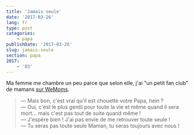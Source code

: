 ```yaml
---
title: 'Jamais seule'
date: '2017-03-26'
lang: fr
type: post
categories:
    - papa
publishDate: '2017-03-26'
slug: jamais-seule
section: papa
2017:
    - '03'
---
```


Ma femme me chambre un peu parce que selon elle, j'ai "un petit fan club" de mamans [sur WeMoms](/2016/01/wemoms-app/).

> — Mais bon, c'est vrai qu'il est chouette votre Papa, hein ?  
> — Oui, c'est le plus gentil pour toute la vie et même quand il sera mort… mais c'est pas tout de suite quand même !  
> — J'espère bien ! J'ai pas envie de me retrouver toute seule !  
> — Tu seras pas toute seule Maman, tu seras toujours avec nous !